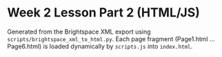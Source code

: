 # Week 2 Lesson Part 2 (HTML/JS)

Generated from the Brightspace XML export using `scripts/brightspace_xml_to_html.py`.
Each page fragment (Page1.html ... Page6.html) is loaded dynamically by `scripts.js` into `index.html`.
